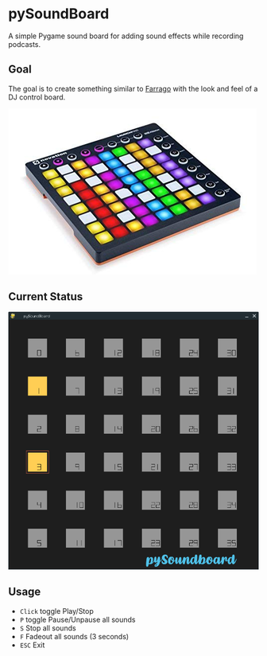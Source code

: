 # pySoundBoard
A simple Pygame sound board for adding sound effects while recording podcasts.

## Goal
The goal is to create something similar to [Farrago](https://rogueamoeba.com/farrago/) with the look and feel of a DJ control board.

![](soundboard.jpg)

## Current Status
![](screenshots/screenshot.png)

## Usage
* `Click` toggle Play/Stop
* `P` toggle Pause/Unpause all sounds
* `S` Stop all sounds
* `F` Fadeout all sounds (3 seconds)
* `ESC` Exit